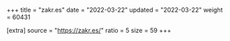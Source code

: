 +++
title = "zakr.es"
date = "2022-03-22"
updated = "2022-03-22"
weight = 60431

[extra]
source = "https://zakr.es/"
ratio = 5
size = 59
+++
